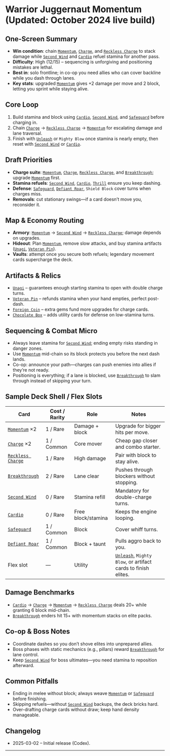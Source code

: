 # Warrior Juggernaut Momentum (Updated: October 2024 live build)

## One-Screen Summary
- **Win condition**: chain [`Momentum`][card-momentum], [`Charge`][card-charge], and [`Reckless Charge`][card-reckless-charge] to stack damage while [`Second Wind`][card-second-wind] and [`Cardio`][card-cardio] refuel stamina for another pass.
- **Difficulty**: High (12/15) – sequencing is unforgiving and positioning mistakes are lethal.
- **Best in**: solo frontline; in co-op you need allies who can cover backline while you dash through lanes.
- **Key stats**: upgraded [`Momentum`][card-momentum] gives +2 damage per move and 2 block, letting you sprint while staying alive.

## Core Loop
1. Build stamina and block using [`Cardio`][card-cardio], [`Second Wind`][card-second-wind], and [`Safeguard`][card-safeguard] before charging in.
2. Chain [`Charge`][card-charge] → [`Reckless Charge`][card-reckless-charge] → [`Momentum`][card-momentum] for escalating damage and lane traversal.
3. Finish with [`Unleash`][card-unleash] or `Mighty Blow` once stamina is nearly empty, then reset with [`Second Wind`][card-second-wind] or [`Cardio`][card-cardio].

## Draft Priorities
- **Charge suite**: [`Momentum`][card-momentum], [`Charge`][card-charge], [`Reckless Charge`][card-reckless-charge], and [`Breakthrough`][card-breakthrough]; upgrade [`Momentum`][card-momentum] first.
- **Stamina refuels**: [`Second Wind`][card-second-wind], [`Cardio`][card-cardio], [`Thrill`][card-thrill] ensure you keep dashing.
- **Defense**: [`Safeguard`][card-safeguard], [`Defiant Roar`][card-defiant-roar], `Shield Block` cover turns when charges miss.
- **Removals**: cut stationary swings—if a card doesn’t move you, reconsider it.

## Map & Economy Routing
- **Armory**: [`Momentum`][card-momentum] → [`Second Wind`][card-second-wind] → [`Reckless Charge`][card-reckless-charge]; damage depends on upgrades.
- **Hideout**: Plan [`Momentum`][card-momentum], remove slow attacks, and buy stamina artifacts ([`Unagi`][card-unagi], [`Veteran Pin`][card-veteran-pin]).
- **Vaults**: attempt once you secure both refuels; legendary movement cards supercharge the deck.

## Artifacts & Relics
- [`Unagi`][card-unagi] – guarantees enough starting stamina to open with double charge turns.
- [`Veteran Pin`][card-veteran-pin] – refunds stamina when your hand empties, perfect post-dash.
- [`Foreign Coin`][card-foreign-coin] – extra gems fund more upgrades for charge cards.
- [`Chocolate Box`][card-chocolate-box] – adds utility cards for defense on low-stamina turns.

## Sequencing & Combat Micro
- Always leave stamina for [`Second Wind`][card-second-wind]; ending empty risks standing in danger zones.
- Use [`Momentum`][card-momentum] mid-chain so its block protects you before the next dash lands.
- Co-op: announce your path—charges can push enemies into allies if they’re not ready.
- Positioning is everything; if a lane is blocked, use [`Breakthrough`][card-breakthrough] to slam through instead of skipping your turn.

## Sample Deck Shell / Flex Slots
| Card | Cost / Rarity | Role | Notes |
| --- | --- | --- | --- |
| [`Momentum`][card-momentum] ×2 | 1 / Rare | Damage + block | Upgrade for bigger hits per move. |
| [`Charge`][card-charge] ×2 | 1 / Common | Core mover | Cheap gap closer and combo starter. |
| [`Reckless Charge`][card-reckless-charge] | 1 / Rare | High damage | Pair with block to stay alive. |
| [`Breakthrough`][card-breakthrough] | 2 / Rare | Lane clear | Pushes through blockers without stopping. |
| [`Second Wind`][card-second-wind] | 0 / Rare | Stamina refill | Mandatory for double-charge turns. |
| [`Cardio`][card-cardio] | 0 / Rare | Free block/stamina | Keeps the engine looping. |
| [`Safeguard`][card-safeguard] | 1 / Common | Block | Cover whiff turns. |
| [`Defiant Roar`][card-defiant-roar] | 1 / Common | Block + taunt | Pulls aggro back to you. |
| Flex slot | — | Utility | [`Unleash`][card-unleash], `Mighty Blow`, or artifact cards to finish elites. |

## Damage Benchmarks
- [`Cardio`][card-cardio] → [`Charge`][card-charge] → [`Momentum`][card-momentum] → [`Reckless Charge`][card-reckless-charge] deals 20+ while granting 6 block mid-chain.
- [`Breakthrough`][card-breakthrough] enders hit 15+ with momentum stacks on elite packs.

## Co-op & Boss Notes
- Coordinate dashes so you don’t shove elites into unprepared allies.
- Boss phases with static mechanics (e.g., pillars) reward [`Breakthrough`][card-breakthrough] for lane control.
- Keep [`Second Wind`][card-second-wind] for boss ultimates—you need stamina to reposition afterward.

## Common Pitfalls
- Ending in melee without block; always weave [`Momentum`][card-momentum] or [`Safeguard`][card-safeguard] before finishing.
- Skipping refuels—without [`Second Wind`][card-second-wind] backups, the deck bricks hard.
- Over-drafting charge cards without draw; keep hand density manageable.

## Changelog
- 2025-03-02 – Initial release (Codex).

---

[card-momentum]: https://hellcard.fandom.com/wiki/Momentum "Momentum | Hellcard Wiki"
[card-charge]: https://hellcard.fandom.com/wiki/Charge "Charge | Hellcard Wiki"
[card-reckless-charge]: https://hellcard.fandom.com/wiki/Reckless_Charge "Reckless Charge | Hellcard Wiki"
[card-cardio]: https://hellcard.fandom.com/wiki/Cardio "Cardio | Hellcard Wiki"
[card-second-wind]: https://hellcard.fandom.com/wiki/Second_Wind "Second Wind | Hellcard Wiki"
[card-safeguard]: https://hellcard.fandom.com/wiki/Safeguard "Safeguard | Hellcard Wiki"
[card-unleash]: https://hellcard.fandom.com/wiki/Unleash "Unleash | Hellcard Wiki"
[card-breakthrough]: https://hellcard.fandom.com/wiki/Breakthrough "Breakthrough | Hellcard Wiki"
[card-thrill]: https://hellcard.fandom.com/wiki/Thrill "Thrill | Hellcard Wiki"
[card-defiant-roar]: https://hellcard.fandom.com/wiki/Defiant_Roar "Defiant Roar | Hellcard Wiki"
[card-unagi]: https://hellcard.fandom.com/wiki/Unagi "Unagi | Hellcard Wiki"
[card-veteran-pin]: https://hellcard.fandom.com/wiki/Veteran_Pin "Veteran Pin | Hellcard Wiki"
[card-foreign-coin]: https://hellcard.fandom.com/wiki/Foreign_Coin "Foreign Coin | Hellcard Wiki"
[card-chocolate-box]: https://hellcard.fandom.com/wiki/Chocolate_Box "Chocolate Box | Hellcard Wiki"
